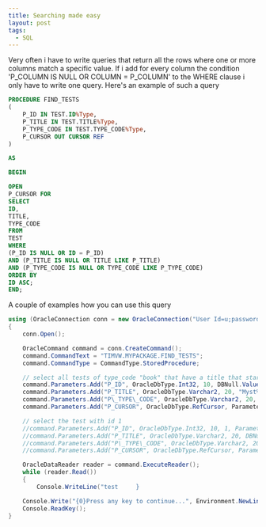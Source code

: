 ```yaml
---
title: Searching made easy
layout: post
tags:
  - SQL
---
```

Very often i have to write queries that return all the rows where one or more columns match a specific value. If i add for every column the condition 'P\_COLUMN IS NULL OR COLUMN = P\_COLUMN' to the WHERE clause i only have to write one query. Here's an example of such a query

```sql
PROCEDURE FIND_TESTS
(
	P_ID IN TEST.ID%Type,
	P_TITLE IN TEST.TITLE%Type,
	P_TYPE_CODE IN TEST.TYPE_CODE%Type,
	P_CURSOR OUT CURSOR REF
)

AS

BEGIN

OPEN
P_CURSOR FOR
SELECT
ID,
TITLE,
TYPE_CODE
FROM
TEST
WHERE
(P_ID IS NULL OR ID = P_ID)
AND (P_TITLE IS NULL OR TITLE LIKE P_TITLE)
AND (P_TYPE_CODE IS NULL OR TYPE_CODE LIKE P_TYPE_CODE)
ORDER BY
ID ASC;
END;
```

A couple of examples how you can use this query

```csharp
using (OracleConnection conn = new OracleConnection("User Id=u;password=p;Data Source=ORCL"))
{
	conn.Open();

	OracleCommand command = conn.CreateCommand();
	command.CommandText = "TIMVW.MYPACKAGE.FIND_TESTS";
	command.CommandType = CommandType.StoredProcedure;

	// select all tests of type_code "book" that have a title that starts with "Myst"
	command.Parameters.Add("P_ID", OracleDbType.Int32, 10, DBNull.Value, ParameterDirection.Input);
	command.Parameters.Add("P_TITLE", OracleDbType.Varchar2, 20, "Myst%", ParameterDirection.Input);
	command.Parameters.Add("P\_TYPE\_CODE", OracleDbType.Varchar2, 20, "book", ParameterDirection.Input);
	command.Parameters.Add("P_CURSOR", OracleDbType.RefCursor, ParameterDirection.Output);

	// select the test with id 1
	//command.Parameters.Add("P_ID", OracleDbType.Int32, 10, 1, ParameterDirection.Input);
	//command.Parameters.Add("P_TITLE", OracleDbType.Varchar2, 20, DBNull.Value, ParameterDirection.Input);
	//command.Parameters.Add("P\_TYPE\_CODE", OracleDbType.Varchar2, 20, DBNull.Value, ParameterDirection.Input);
	//command.Parameters.Add("P_CURSOR", OracleDbType.RefCursor, ParameterDirection.Output);

	OracleDataReader reader = command.ExecuteReader();
	while (reader.Read())
	{
		Console.WriteLine("test 	}

	Console.Write("{0}Press any key to continue...", Environment.NewLine);
	Console.ReadKey();
}
```

